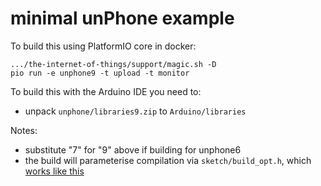 minimal unPhone example
===

To build this using PlatformIO core in docker:

```
.../the-internet-of-things/support/magic.sh -D
pio run -e unphone9 -t upload -t monitor
```

To build this with the Arduino IDE you need to:

- unpack `unphone/libraries9.zip` to `Arduino/libraries`

Notes:

- substitute "7" for "9" above if building for unphone6
- the build will parameterise compilation via `sketch/build_opt.h`, which
  [works like
  this](https://github.com/stm32duino/wiki/wiki/Customize-build-options-using-build_opt.h)
